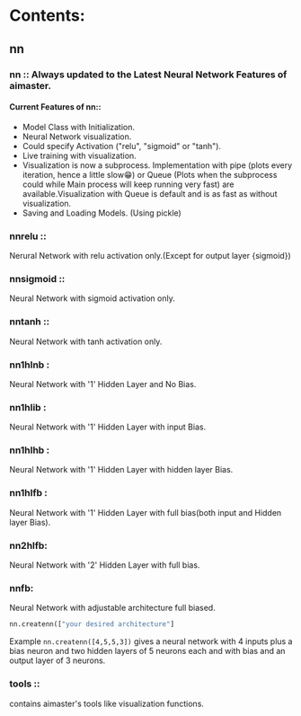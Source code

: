 Contents:  
========
nn
--

### nn		:: Always updated to the Latest Neural Network Features of aimaster.

#### Current Features of nn::

- Model Class with Initialization.
- Neural Network visualization.
- Could specify Activation ("relu", "sigmoid" or "tanh").
- Live training with visualization.
- Visualization is now a subprocess. Implementation with pipe (plots every iteration, hence a little slow😁) or Queue (Plots when the subprocess could while Main process will keep running very fast) are available.Visualization with Queue is default and is as fast as without visualization.
- Saving and Loading Models. (Using pickle)

### nnrelu ::  
 Nerural Network with relu activation only.(Except for output layer {sigmoid})  

### nnsigmoid ::  
 Neural Network with sigmoid activation only.  

### nntanh ::  
 Neural Network with tanh activation only.

### nn1hlnb :  
 Neural Network with '1' Hidden Layer and No Bias.  
### nn1hlib :  
 Neural Network with '1' Hidden Layer with input Bias.  
### nn1hlhb :  
 Neural Network with '1' Hidden Layer with hidden layer Bias.  
### nn1hlfb :  
 Neural Network with '1' Hidden Layer with full bias(both input and Hidden layer Bias).  
### nn2hlfb:  
 Neural Network with '2' Hidden Layer with full bias.  
### nnfb:  
 Neural Network with adjustable architecture full biased.

```python
nn.createnn(["your desired architecture"]
```
Example ```nn.createnn([4,5,5,3])``` gives a 
neural network with 4 inputs plus a bias neuron and two hidden layers of 5 neurons each and with bias and an output layer of 3 neurons.
  
### tools ::  
 contains aimaster's tools like visualization functions.
